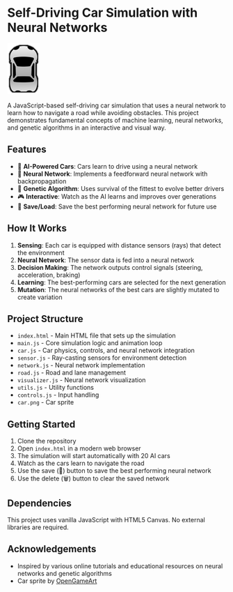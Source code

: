 # Self-Driving Car Simulation with Neural Networks

![Self-Driving Car Simulation](car.png)

A JavaScript-based self-driving car simulation that uses a neural network to learn how to navigate a road while avoiding obstacles. This project demonstrates fundamental concepts of machine learning, neural networks, and genetic algorithms in an interactive and visual way.

## Features

- 🚗 **AI-Powered Cars**: Cars learn to drive using a neural network
- 🧠 **Neural Network**: Implements a feedforward neural network with backpropagation
- 🧬 **Genetic Algorithm**: Uses survival of the fittest to evolve better drivers
- 🎮 **Interactive**: Watch as the AI learns and improves over generations
- 💾 **Save/Load**: Save the best performing neural network for future use

## How It Works

1. **Sensing**: Each car is equipped with distance sensors (rays) that detect the environment
2. **Neural Network**: The sensor data is fed into a neural network
3. **Decision Making**: The network outputs control signals (steering, acceleration, braking)
4. **Learning**: The best-performing cars are selected for the next generation
5. **Mutation**: The neural networks of the best cars are slightly mutated to create variation

## Project Structure

- `index.html` - Main HTML file that sets up the simulation
- `main.js` - Core simulation logic and animation loop
- `car.js` - Car physics, controls, and neural network integration
- `sensor.js` - Ray-casting sensors for environment detection
- `network.js` - Neural network implementation
- `road.js` - Road and lane management
- `visualizer.js` - Neural network visualization
- `utils.js` - Utility functions
- `controls.js` - Input handling
- `car.png` - Car sprite

## Getting Started

1. Clone the repository
2. Open `index.html` in a modern web browser
3. The simulation will start automatically with 20 AI cars
4. Watch as the cars learn to navigate the road
5. Use the save (💾) button to save the best performing neural network
6. Use the delete (🗑️) button to clear the saved network

## Dependencies

This project uses vanilla JavaScript with HTML5 Canvas. No external libraries are required.


## Acknowledgements

- Inspired by various online tutorials and educational resources on neural networks and genetic algorithms
- Car sprite by [OpenGameArt](https://opengameart.org/)

